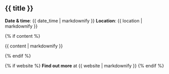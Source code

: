 ## {{ title }}

<i class="fas fa-calendar-alt"></i> **Date & time**: {{ date_time | markdownify }}
<i class="fas fa-calendar-alt"></i> **Location**: {{ location | markdownify }}

{% if content %}

{{ content | markdownify }}

{% endif %}

{% if website %}
**Find out more** at {{ website | markdownify }}
{% endif %}

